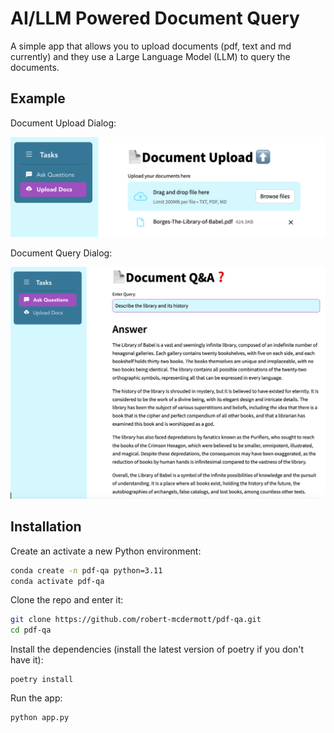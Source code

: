 # AI/LLM Powered Document Query

A simple app that allows you to upload documents (pdf, text and md currently) and they use a Large Language Model (LLM) to query the documents.

## Example

Document Upload Dialog:

![doc upload dialog](media/upload_screen.png)

Document Query Dialog:

![doc query dialog](media/query_screen.png)


## Installation 

Create an activate a new Python environment:

```bash
conda create -n pdf-qa python=3.11
conda activate pdf-qa
```

Clone the repo and enter it:

```bash
git clone https://github.com/robert-mcdermott/pdf-qa.git
cd pdf-qa
```

Install the dependencies (install the latest version of poetry if you don't have it):

```
poetry install
```

Run the app:

```
python app.py
```